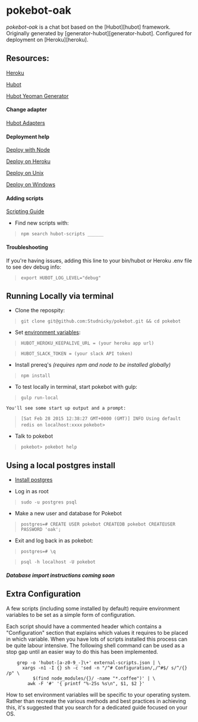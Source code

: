 #   pokebot-oak

*pokebot-oak* is a chat bot based on the [Hubot][hubot] framework.
Originally generated by [generator-hubot][generator-hubot].
Configured for deployment on [Heroku][heroku].

##  Resources:

[Heroku](http://www.heroku.com)

[Hubot](http://hubot.github.com)

[Hubot Yeoman Generator](https://github.com/github/generator-hubot)

####    Change adapter

[Hubot Adapters](https://github.com/github/hubot/blob/master/docs/adapters.md)

####    Deployment help

[Deploy with Node](http://devcenter.heroku.com/articles/node-js)

[Deploy on Heroku](https://github.com/github/hubot/blob/master/docs/deploying/heroku.md)

[Deploy on Unix](https://github.com/github/hubot/blob/master/docs/deploying/unix.md)

[Deploy on Windows](https://github.com/github/hubot/blob/master/docs/deploying/unix.md)

####    Adding scripts

[Scripting Guide](https://github.com/github/hubot/blob/master/docs/scripting.md)

* Find new scripts with:
>   `npm search hubot-scripts ______`

####    Troubleshooting

If you're having issues, adding this line to your bin/hubot or Heroku .env file to see dev debug info:
>   `export HUBOT_LOG_LEVEL="debug"`

## Running Locally via terminal

* Clone the repospity:
>   `git clone git@github.com:Studnicky/pokebot.git && cd pokebot`

* Set [environment variables](#configuration):
>   `HUBOT_HEROKU_KEEPALIVE_URL = (your heroku app url)`

>	`HUBOT_SLACK_TOKEN = (your slack API token)`

* Install prereq's _(requires npm and node to be installed globally)_
>   `npm install`

* To test locally in terminal, start pokebot with gulp:
>   `gulp run-local`

    You'll see some start up output and a prompt:

>   `[Sat Feb 28 2015 12:38:27 GMT+0000 (GMT)] INFO Using default redis on localhost:xxxx`
>    `pokebot>`

* Talk to pokebot
>   `pokebot> pokebot help`


## Using a local postgres install
* [Install postgres](http://www.postgresql.org/download/)

* Log in as root
>	`sudo -u postgres psql`

* Make a new user and database for Pokebot
>	`postgres=#	CREATE USER pokebot CREATEDB pokebot CREATEUSER PASSWORD 'oak';`

* Exit and log back in as pokebot:

>	`postgres=#	\q`

>	`psql -h localhost -U pokebot`

##### Database import instructions coming soon

## Extra Configuration

A few scripts (including some installed by default) require environment
variables to be set as a simple form of configuration.

Each script should have a commented header which contains a "Configuration"
section that explains which values it requires to be placed in which variable.
When you have lots of scripts installed this process can be quite labour
intensive. The following shell command can be used as a stop gap until an
easier way to do this has been implemented.
```
    grep -o 'hubot-[a-z0-9_-]\+' external-scripts.json | \
      xargs -n1 -I {} sh -c 'sed -n "/^# Configuration/,/^#$/ s/^/{} /p" \
          $(find node_modules/{}/ -name "*.coffee")' | \
        awk -F '#' '{ printf "%-25s %s\n", $1, $2 }'
```
How to set environment variables will be specific to your operating system.
Rather than recreate the various methods and best practices in achieving this,
it's suggested that you search for a dedicated guide focused on your OS.